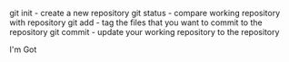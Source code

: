 git init - create a new repository
git status - compare working repository with repository
git add - tag the files that you want to commit to the repository
git commit - update your working repository to the repository



I'm Got
